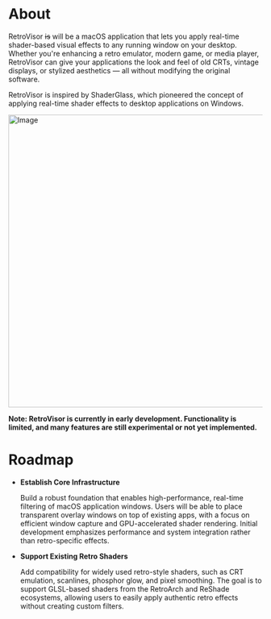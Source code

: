 # About
RetroVisor ~~is~~ will be a macOS application that lets you apply real-time shader-based visual effects to any running window on your desktop. Whether you're enhancing a retro emulator, modern game, or media player, RetroVisor can give your applications the look and feel of old CRTs, vintage displays, or stylized aesthetics — all without modifying the original software.

RetroVisor is inspired by ShaderGlass, which pioneered the concept of applying real-time shader effects to desktop applications on Windows.

<img width="1538" height="581" alt="Image" src="https://github.com/user-attachments/assets/2107b13c-5615-452d-9fcb-041fd64e2336" />

**Note: RetroVisor is currently in early development. Functionality is limited, and many features are still experimental or not yet implemented.**

# Roadmap

- **Establish Core Infrastructure**

  Build a robust foundation that enables high-performance, real-time filtering of macOS application windows. Users will be able to place transparent overlay windows on top of existing apps, with a focus on efficient window capture and GPU-accelerated shader rendering. Initial development emphasizes performance and system integration rather than retro-specific effects.

- **Support Existing Retro Shaders **

  Add compatibility for widely used retro-style shaders, such as CRT emulation, scanlines, phosphor glow, and pixel smoothing. The goal is to support GLSL-based shaders from the RetroArch and ReShade ecosystems, allowing users to easily apply authentic retro effects without creating custom filters.
